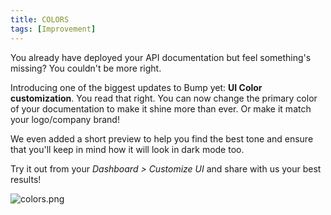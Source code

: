 ```yaml
---
title: COLORS
tags: [Improvement]
---
```


You already have deployed your API documentation but feel something's missing? You couldn't be more right.

Introducing one of the biggest updates to Bump yet: **UI Color customization**. You read that right. You can now change the primary color of your documentation to make it shine more than ever. Or make it match your logo/company brand!

We even added a short preview to help you find the best tone and ensure that you'll keep in mind how it will look in dark mode too.

Try it out from your _Dashboard > Customize UI_ and share with us your best results!

![colors.png](/images/changelog/colors.png)
